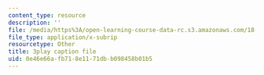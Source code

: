 ```yaml
---
content_type: resource
description: ''
file: /media/https%3A/open-learning-course-data-rc.s3.amazonaws.com/18-03sc-differential-equations-fall-2011/0e46e66afb718e1171dbb098458b01b5_sn3orkHWqUQ.srt
file_type: application/x-subrip
resourcetype: Other
title: 3play caption file
uid: 0e46e66a-fb71-8e11-71db-b098458b01b5
---
```

